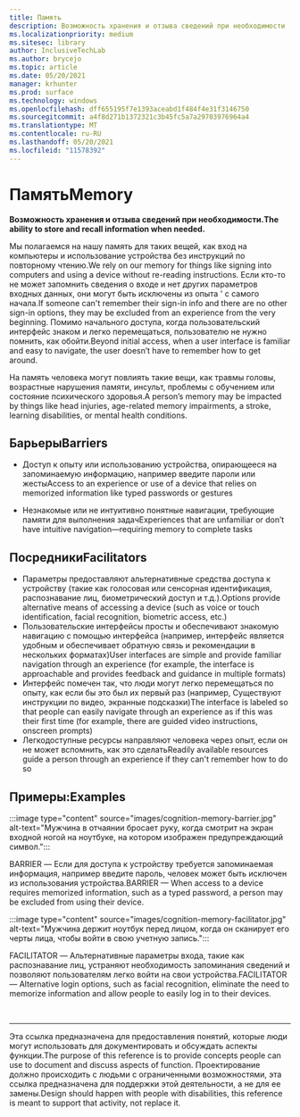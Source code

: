 ```yaml
---
title: Память
description: Возможность хранения и отзыва сведений при необходимости
ms.localizationpriority: medium
ms.sitesec: library
author: InclusiveTechLab
ms.author: brycejo
ms.topic: article
ms.date: 05/20/2021
manager: krhunter
ms.prod: surface
ms.technology: windows
ms.openlocfilehash: dff655195f7e1393aceabd1f484f4e31f3146750
ms.sourcegitcommit: a4f8d271b1372321c3b45fc5a7a29703976964a4
ms.translationtype: MT
ms.contentlocale: ru-RU
ms.lasthandoff: 05/20/2021
ms.locfileid: "11578392"
---
```

# <a name="memory"></a><span data-ttu-id="47fcb-103">Память</span><span class="sxs-lookup"><span data-stu-id="47fcb-103">Memory</span></span>

**<span data-ttu-id="47fcb-104">Возможность хранения и отзыва сведений при необходимости.</span><span class="sxs-lookup"><span data-stu-id="47fcb-104">The ability to store and recall information when needed.</span></span>**

<span data-ttu-id="47fcb-105">Мы полагаемся на нашу память для таких вещей, как вход на компьютеры и использование устройства без инструкций по повторному чтению.</span><span class="sxs-lookup"><span data-stu-id="47fcb-105">We rely on our memory for things like signing into computers and using a device without re-reading instructions.</span></span> <span data-ttu-id="47fcb-106">Если кто-то не может запомнить сведения о входе и нет других параметров входных данных, они могут быть исключены из опыта &apos; с самого начала.</span><span class="sxs-lookup"><span data-stu-id="47fcb-106">If someone can&apos;t remember their sign-in info and there are no other sign-in options, they may be excluded from an experience from the very beginning.</span></span> <span data-ttu-id="47fcb-107">Помимо начального доступа, когда пользовательский интерфейс знаком и легко перемещаться, пользователю не нужно помнить, как обойти.</span><span class="sxs-lookup"><span data-stu-id="47fcb-107">Beyond initial access, when a user interface is familiar and easy to navigate, the user doesn’t have to remember how to get around.</span></span>

<span data-ttu-id="47fcb-108">На память человека могут повлиять такие вещи, как травмы головы, возрастные нарушения памяти, инсульт, проблемы с обучением или состояние психического здоровья.</span><span class="sxs-lookup"><span data-stu-id="47fcb-108">A person’s memory may be impacted by things like head injuries, age-related memory impairments, a stroke, learning disabilities, or mental health conditions.</span></span>

## <a name="barriers"></a><span data-ttu-id="47fcb-109">Барьеры</span><span class="sxs-lookup"><span data-stu-id="47fcb-109">Barriers</span></span>

* <span data-ttu-id="47fcb-110">Доступ к опыту или использованию устройства, опирающееся на запоминаемую информацию, например введите пароли или жесты</span><span class="sxs-lookup"><span data-stu-id="47fcb-110">Access to an experience or use of a device that relies on memorized information like typed passwords or gestures</span></span>

* <span data-ttu-id="47fcb-111">Незнакомые или не интуитивно понятные навигации, требующие памяти для выполнения задач</span><span class="sxs-lookup"><span data-stu-id="47fcb-111">Experiences that are unfamiliar or don’t have intuitive navigation—requiring memory to complete tasks</span></span>


## <a name="facilitators"></a><span data-ttu-id="47fcb-112">Посредники</span><span class="sxs-lookup"><span data-stu-id="47fcb-112">Facilitators</span></span>

* <span data-ttu-id="47fcb-113">Параметры предоставляют альтернативные средства доступа к устройству (такие как голосовая или сенсорная идентификация, распознавание лиц, биометрический доступ и т.д.).</span><span class="sxs-lookup"><span data-stu-id="47fcb-113">Options provide alternative means of accessing a device (such as voice or touch identification, facial recognition, biometric access, etc.)</span></span>
* <span data-ttu-id="47fcb-114">Пользовательские интерфейсы просты и обеспечивают знакомую навигацию с помощью интерфейса (например, интерфейс является удобным и обеспечивает обратную связь и рекомендации в нескольких форматах)</span><span class="sxs-lookup"><span data-stu-id="47fcb-114">User interfaces are simple and provide familiar navigation through an experience (for example, the interface is approachable and provides feedback and guidance in multiple formats)</span></span>
* <span data-ttu-id="47fcb-115">Интерфейс помечен так, что люди могут легко перемещаться по опыту, как если бы это был их первый раз (например, Существуют инструкции по видео, экранные подсказки)</span><span class="sxs-lookup"><span data-stu-id="47fcb-115">The interface is labeled so that people can easily navigate through an experience as if this was their first time (for example, there are guided video instructions, onscreen prompts)</span></span>
* <span data-ttu-id="47fcb-116">Легкодоступные ресурсы направляют человека через опыт, если он не может вспомнить, как это сделать</span><span class="sxs-lookup"><span data-stu-id="47fcb-116">Readily available resources guide a person through an experience if they can't remember how to do so</span></span>


## <a name="examples"></a><span data-ttu-id="47fcb-117">Примеры:</span><span class="sxs-lookup"><span data-stu-id="47fcb-117">Examples</span></span>

:::image type="content" source="images/cognition-memory-barrier.jpg" alt-text="Мужчина в отчаянии бросает руку, когда смотрит на экран входной ногой на ноутбуке, на котором изображен предупреждающий символ.":::

<span data-ttu-id="47fcb-119">BARRIER — Если для доступа к устройству требуется запоминаемая информация, например введите пароль, человек может быть исключен из использования устройства.</span><span class="sxs-lookup"><span data-stu-id="47fcb-119">BARRIER — When access to a device requires memorized information, such as a typed password, a person may be excluded from using their device.</span></span> 


:::image type="content" source="images/cognition-memory-facilitator.jpg" alt-text="Мужчина держит ноутбук перед лицом, когда он сканирует его черты лица, чтобы войти в свою учетную запись.":::

<span data-ttu-id="47fcb-121">FACILITATOR — Альтернативные параметры входа, такие как распознавание лиц, устраняют необходимость запоминания сведений и позволяют пользователям легко войти на свои устройства.</span><span class="sxs-lookup"><span data-stu-id="47fcb-121">FACILITATOR — Alternative login options, such as facial recognition, eliminate the need to memorize information and allow people to easily log in to their devices.</span></span> 


&nbsp;

[comment]: # (Заявление footer)
___
<span data-ttu-id="47fcb-123">Эта ссылка предназначена для предоставления понятий, которые люди могут использовать для документировать и обсуждать аспекты функции.</span><span class="sxs-lookup"><span data-stu-id="47fcb-123">The purpose of this reference is to provide concepts people can use to document and discuss aspects of function.</span></span> <span data-ttu-id="47fcb-124">Проектирование должно происходить с людьми с ограниченными возможностями, эта ссылка предназначена для поддержки этой деятельности, а не для ее замены.</span><span class="sxs-lookup"><span data-stu-id="47fcb-124">Design should happen with people with disabilities, this reference is meant to support that activity, not replace it.</span></span> 